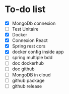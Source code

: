 # To-do list
* [x] MongoDb connexion <br>
* [ ] Test Unitaire <br>
* [x] Docker <br>
* [x] Connexion React <br>
* [x] Spring rest cors <br>
* [x] docker config inside app <br>
* [ ] spring multiple bdd <br>
* [ ] doc dockerhub <br>
* [ ] doc github <br>
* [ ] MongoDB in cloud <br>
* [ ] github package <br>
* [ ] github release <br>

